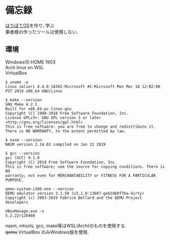 # 備忘録
[はりぼてOS](https://www.amazon.co.jp/dp/B00IR1HYI0)を作り, 学ぶ  
筆者様の作ったツールは使用しない.  

## 環境
Windows10 HOME 1903  
Arch linux on WSL  
VirtualBox

```
$ uname -a
Linux salieri 4.4.0-18362-Microsoft #1-Microsoft Mon Mar 18 12:02:00 PST 2019 x86_64 GNU/Linux

$ make --version
GNU Make 4.2.1
Built for x86_64-pc-linux-gnu
Copyright (C) 1988-2016 Free Software Foundation, Inc.
License GPLv3+: GNU GPL version 3 or later <http://gnu.org/licenses/gpl.html>
This is free software: you are free to change and redistribute it.
There is NO WARRANTY, to the extent permitted by law.

$ nasm --version
NASM version 2.14.02 compiled on Jan 22 2019

$ gcc --version
gcc (GCC) 9.1.0
Copyright (C) 2019 Free Software Foundation, Inc.
This is free software; see the source for copying conditions. There is NO
warranty; not even for MERCHANTABILITY or FITNESS FOR A PARTICULAR PURPOSE.
```

```
qemu-system-i386.exe --version
QEMU emulator version 3.1.50 (v3.1.0-13607-geb2db0f7ba-dirty)
Copyright (c) 2003-2019 Fabrice Bellard and the QEMU Project developers
```

```VirtualBox:
VBoxManage.exe -v
5.2.22r126460
```

nasm, mtools, gcc, make等はWSL(Arch)のものを使用する.  
~~qemu~~ VirtualBox のみWindows版を使用.  

